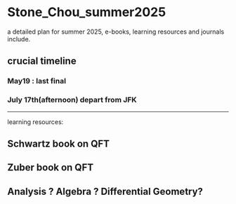 # Stone_Chou_summer2025
a detailed plan for summer 2025, e-books, learning resources and journals include.

## crucial timeline ##
### May19 : last final ###
### July 17th(afternoon) depart from JFK ###



---------------------------------------------------------------------------------------------
learning resources:
## Schwartz book on QFT
## Zuber book on QFT
## Analysis ? Algebra ? Differential Geometry?
